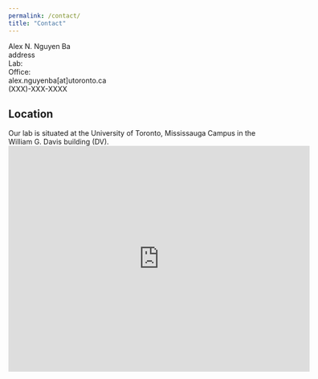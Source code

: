 ```yaml
---
permalink: /contact/
title: "Contact"
---
```


Alex N. Nguyen Ba<br>
address<br>
Lab:<br>
Office:<br>
<i class='far fa-envelope'></i> alex.nguyenba[at]utoronto.ca<br>
<i class='fas fa-phone'></i> (XXX)-XXX-XXXX<br>

<h2>Location</h2>
Our lab is situated at the University of Toronto, Mississauga Campus in the William G. Davis building (DV).
<br>
<iframe src="https://www.google.com/maps/embed?pb=!1m18!1m12!1m3!1d2891.808232768449!2d-79.66415248433462!3d43.5480391791251!2m3!1f0!2f0!3f0!3m2!1i1024!2i768!4f13.1!3m3!1m2!1s0x882b43e325367a81%3A0x90d48dba016efbe9!2sWilliam%20G.%20Davis%20Building%2C%20Mississauga%2C%20ON%2C%20Canada!5e0!3m2!1sen!2sus!4v1586820156440!5m2!1sen!2sus" width="600" height="450" frameborder="0" style="border:0;" allowfullscreen="" aria-hidden="false" tabindex="0"></iframe>
